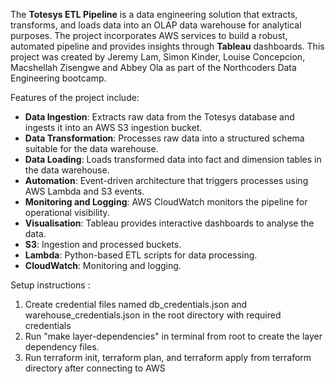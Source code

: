 The **Totesys ETL Pipeline** is a data engineering solution that extracts, transforms, and loads data into an OLAP data warehouse for analytical purposes. The project incorporates AWS services to build a robust, automated pipeline and provides insights through **Tableau** dashboards. This project was created by Jeremy Lam, Simon Kinder, Louise Concepcion, Macshellah Zisengwe and Abbey Ola as part of the Northcoders Data Engineering bootcamp.

Features of the project include:
- **Data Ingestion**: Extracts raw data from the Totesys database and ingests it into an AWS S3 ingestion bucket.
- **Data Transformation**: Processes raw data into a structured schema suitable for the data warehouse.
- **Data Loading**: Loads transformed data into fact and dimension tables in the data warehouse.
- **Automation**: Event-driven architecture that triggers processes using AWS Lambda and S3 events.
- **Monitoring and Logging**: AWS CloudWatch monitors the pipeline for operational visibility.
- **Visualisation**: Tableau provides interactive dashboards to analyse the data.
- **S3**: Ingestion and processed buckets.
- **Lambda**: Python-based ETL scripts for data processing.
- **CloudWatch**: Monitoring and logging.

Setup instructions :
1. Create credential files named db_credentials.json and warehouse_credentials.json in the root directory with required credentials
2. Run "make layer-dependencies" in terminal from root to create the layer dependency files.
3. Run terraform init, terraform plan, and terraform apply from terraform directory after connecting to AWS






